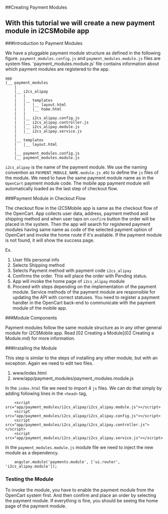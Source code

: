 ##Creating Payment Modules

With this tutorial we will create a new payment module in i2CSMobile app
----

###Introduction to Payment Modules

We have a pluggable payment module structure as defined in the following figure. `payment_modules.config.js` and `payment_modules.module.js` files are system files. 'payment_modules.module.js' file contains information about which payment modules are registered to the app.

```
app
|__ payment_modules
	|
	|__ i2cs_alipay
	|	|
	|	|__ templates
	|	|	|__ layout.html
	|	|	|__ home.html
	|	|
	|	|__ i2cs_alipay.config.js
	|	|__ i2cs_alipay.controller.js
	|	|__ i2cs_alipay.module.js
	|	|__ i2cs_alipay.service.js
	|
	|__ templates
	|	|__ layout.html
	|
	|__ payment_modules.config.js
	|__ payment_modules.module.js
```	

`i2cs_alipay` is the name of the payment module. We use the naming convention as `PAYMENT_MODULE_NAME.module.js` .etc to define the `js` files of the module. We need to have the same payment module name as in the `OpenCart` payment module code. The mobile app payment module will automatically loaded as the last step of checkout flow.

###Payment Module in Checkout Flow 

The checkout flow in the i2CSMobile app is same as the checkout flow of the OpenCart. App collects user data, address, payment method and shipping method and when user taps on `confirm` button the order will be placed in the system. Then the app will search for registered payment modules having same name as code of the selected payment option of OpenCart and invoke the home route if it's available. If the payment module is not found, it will show the success page.

Ex.
1. User fills personal info
2. Selects Shipping method
3. Selects Payment method with payment code `i2cs_alipay`
4. Confirms the order. This will place the order with Pending status.
5. App will invoke the home page of `i2cs_alipay` module
6. Proceed with steps depending on the implementation of the payment module. Service methods of the payment module are responsible for updating the API with correct statuses. You need to register a payment handler in the OpenCart back-end to communicate with the payment module of the mobile app.
 

###Module Components

Payment modules follow the same module structure as in any other general module for i2CSMobile app. Read [02 Creating a Module](02 Creating a Module.md) for more information.

###Installing the Module

This step is similar to the steps of installing any other module, but with an exception. Again we need to edit two files.

1. www/index.html
2. www/app/payment_modules/payment_modules.module.js

In the `index.html` file we need to import 4 `js` files. We can do that simply by adding following lines in the `<head>` tag,
```
	<script src="app/payment_modules/i2cs_alipay/i2cs_alipay.module.js"></script>
	<script src="app/payment_modules/i2cs_alipay/i2cs_alipay.config.js"></script>
	<script src="app/payment_modules/i2cs_alipay/i2cs_alipay.controller.js"></script>
	<script src="app/payment_modules/i2cs_alipay/i2cs_alipay.service.js"></script>
```

In the `payment_modules.module.js` module file we need to inject the new module as a dependency. 

```
	angular.module('payments.module', ['ui.router', 'i2cs_alipay.module']);
```

### Testing the Module

To invoke the module, you have to enable the payment module from the OpenCart system first. And then confirm and place an order by selecting the payment module. If everything is fine, you should be seeing the home page of the payment module.